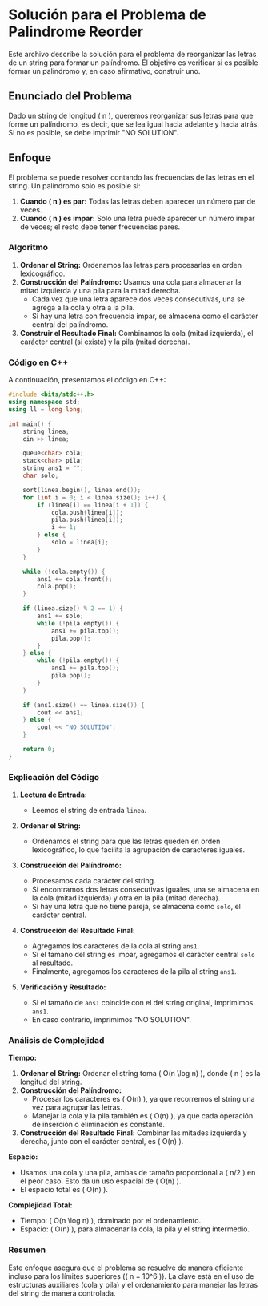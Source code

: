 
# Solución para el Problema de Palindrome Reorder

Este archivo describe la solución para el problema de reorganizar las letras de un string para formar un palíndromo.
El objetivo es verificar si es posible formar un palíndromo y, en caso afirmativo, construir uno.

## Enunciado del Problema

Dado un string de longitud \( n \), queremos reorganizar sus letras para que forme un palíndromo, es decir, que se lea 
igual hacia adelante y hacia atrás. Si no es posible, se debe imprimir "NO SOLUTION".

## Enfoque

El problema se puede resolver contando las frecuencias de las letras en el string. Un palíndromo solo es posible si:

1. **Cuando \( n \) es par:** Todas las letras deben aparecer un número par de veces.
2. **Cuando \( n \) es impar:** Solo una letra puede aparecer un número impar de veces; el resto debe tener frecuencias pares.

### Algoritmo

1. **Ordenar el String:** Ordenamos las letras para procesarlas en orden lexicográfico.
2. **Construcción del Palíndromo:** Usamos una cola para almacenar la mitad izquierda y una pila para la mitad derecha.
   - Cada vez que una letra aparece dos veces consecutivas, una se agrega a la cola y otra a la pila.
   - Si hay una letra con frecuencia impar, se almacena como el carácter central del palíndromo.
3. **Construir el Resultado Final:** Combinamos la cola (mitad izquierda), el carácter central (si existe) y la pila (mitad derecha).

### Código en C++

A continuación, presentamos el código en C++:

```cpp
#include <bits/stdc++.h>
using namespace std;
using ll = long long;

int main() {
    string linea;
    cin >> linea;

    queue<char> cola;
    stack<char> pila;
    string ans1 = "";
    char solo;

    sort(linea.begin(), linea.end());
    for (int i = 0; i < linea.size(); i++) {
        if (linea[i] == linea[i + 1]) {
            cola.push(linea[i]);
            pila.push(linea[i]);
            i += 1;
        } else {
            solo = linea[i];
        }
    }

    while (!cola.empty()) {
        ans1 += cola.front();
        cola.pop();
    }

    if (linea.size() % 2 == 1) {
        ans1 += solo;
        while (!pila.empty()) {
            ans1 += pila.top();
            pila.pop();
        }
    } else {
        while (!pila.empty()) {
            ans1 += pila.top();
            pila.pop();
        }
    }

    if (ans1.size() == linea.size()) {
        cout << ans1;
    } else {
        cout << "NO SOLUTION";
    }

    return 0;
}
```

### Explicación del Código

1. **Lectura de Entrada:**
   - Leemos el string de entrada `linea`.

2. **Ordenar el String:**
   - Ordenamos el string para que las letras queden en orden lexicográfico, lo que facilita la agrupación de caracteres iguales.

3. **Construcción del Palíndromo:**
   - Procesamos cada carácter del string.
   - Si encontramos dos letras consecutivas iguales, una se almacena en la cola (mitad izquierda) y otra en la pila (mitad derecha).
   - Si hay una letra que no tiene pareja, se almacena como `solo`, el carácter central.

4. **Construcción del Resultado Final:**
   - Agregamos los caracteres de la cola al string `ans1`.
   - Si el tamaño del string es impar, agregamos el carácter central `solo` al resultado.
   - Finalmente, agregamos los caracteres de la pila al string `ans1`.

5. **Verificación y Resultado:**
   - Si el tamaño de `ans1` coincide con el del string original, imprimimos `ans1`.
   - En caso contrario, imprimimos "NO SOLUTION".

### Análisis de Complejidad

**Tiempo:**
1. **Ordenar el String:** Ordenar el string toma \( O(n \log n) \), donde \( n \) es la longitud del string.
2. **Construcción del Palíndromo:**
   - Procesar los caracteres es \( O(n) \), ya que recorremos el string una vez para agrupar las letras.
   - Manejar la cola y la pila también es \( O(n) \), ya que cada operación de inserción o eliminación es constante.
3. **Construcción del Resultado Final:** Combinar las mitades izquierda y derecha, junto con el carácter central, es \( O(n) \).

**Espacio:**
- Usamos una cola y una pila, ambas de tamaño proporcional a \( n/2 \) en el peor caso. Esto da un uso espacial de \( O(n) \).
- El espacio total es \( O(n) \).

**Complejidad Total:**
- Tiempo: \( O(n \log n) \), dominado por el ordenamiento.
- Espacio: \( O(n) \), para almacenar la cola, la pila y el string intermedio.

### Resumen

Este enfoque asegura que el problema se resuelve de manera eficiente incluso para los límites superiores (\( n = 10^6 \)). La clave está en el uso de estructuras auxiliares (cola y pila) y el ordenamiento para manejar las letras del string de manera controlada.
